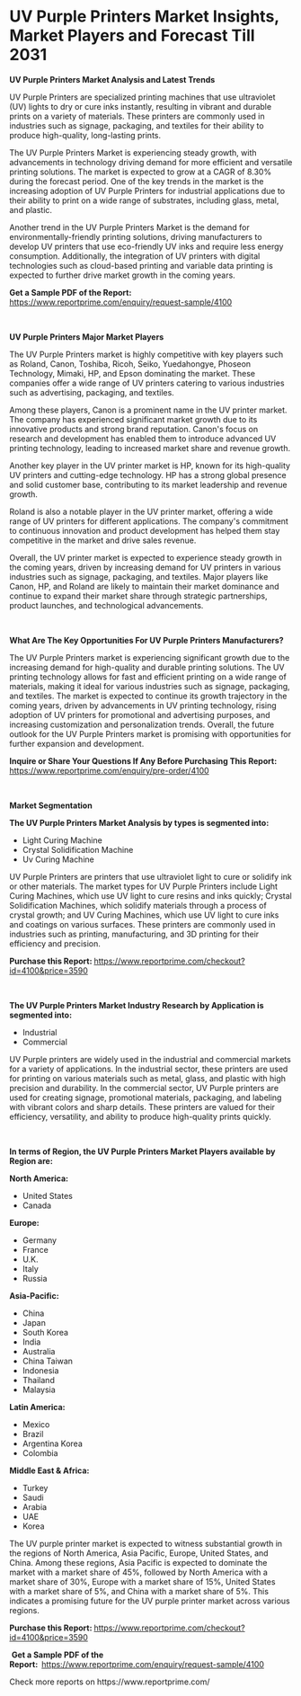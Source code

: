 <p><h1>UV Purple Printers Market Insights, Market Players and Forecast Till 2031</h1></p><p><strong>UV Purple Printers Market Analysis and Latest Trends</strong></p>
<p><p>UV Purple Printers are specialized printing machines that use ultraviolet (UV) lights to dry or cure inks instantly, resulting in vibrant and durable prints on a variety of materials. These printers are commonly used in industries such as signage, packaging, and textiles for their ability to produce high-quality, long-lasting prints.</p><p>The UV Purple Printers Market is experiencing steady growth, with advancements in technology driving demand for more efficient and versatile printing solutions. The market is expected to grow at a CAGR of 8.30% during the forecast period. One of the key trends in the market is the increasing adoption of UV Purple Printers for industrial applications due to their ability to print on a wide range of substrates, including glass, metal, and plastic.</p><p>Another trend in the UV Purple Printers Market is the demand for environmentally-friendly printing solutions, driving manufacturers to develop UV printers that use eco-friendly UV inks and require less energy consumption. Additionally, the integration of UV printers with digital technologies such as cloud-based printing and variable data printing is expected to further drive market growth in the coming years.</p></p>
<p><strong>Get a Sample PDF of the Report:&nbsp;</strong> <a href="https://www.reportprime.com/enquiry/request-sample/4100">https://www.reportprime.com/enquiry/request-sample/4100</a></p>
<p>&nbsp;</p>
<p><strong>UV Purple Printers Major Market Players</strong></p>
<p><p>The UV Purple Printers market is highly competitive with key players such as Roland, Canon, Toshiba, Ricoh, Seiko, Yuedahongye, Phoseon Technology, Mimaki, HP, and Epson dominating the market. These companies offer a wide range of UV printers catering to various industries such as advertising, packaging, and textiles.</p><p>Among these players, Canon is a prominent name in the UV printer market. The company has experienced significant market growth due to its innovative products and strong brand reputation. Canon's focus on research and development has enabled them to introduce advanced UV printing technology, leading to increased market share and revenue growth.</p><p>Another key player in the UV printer market is HP, known for its high-quality UV printers and cutting-edge technology. HP has a strong global presence and solid customer base, contributing to its market leadership and revenue growth.</p><p>Roland is also a notable player in the UV printer market, offering a wide range of UV printers for different applications. The company's commitment to continuous innovation and product development has helped them stay competitive in the market and drive sales revenue.</p><p>Overall, the UV printer market is expected to experience steady growth in the coming years, driven by increasing demand for UV printers in various industries such as signage, packaging, and textiles. Major players like Canon, HP, and Roland are likely to maintain their market dominance and continue to expand their market share through strategic partnerships, product launches, and technological advancements.</p></p>
<p>&nbsp;</p>
<p><strong>What Are The Key Opportunities For UV Purple Printers Manufacturers?</strong></p>
<p><p>The UV Purple Printers market is experiencing significant growth due to the increasing demand for high-quality and durable printing solutions. The UV printing technology allows for fast and efficient printing on a wide range of materials, making it ideal for various industries such as signage, packaging, and textiles. The market is expected to continue its growth trajectory in the coming years, driven by advancements in UV printing technology, rising adoption of UV printers for promotional and advertising purposes, and increasing customization and personalization trends. Overall, the future outlook for the UV Purple Printers market is promising with opportunities for further expansion and development.</p></p>
<p><strong>Inquire or Share Your Questions If Any Before Purchasing This Report:</strong> <a href="https://www.reportprime.com/enquiry/pre-order/4100">https://www.reportprime.com/enquiry/pre-order/4100</a></p>
<p>&nbsp;</p>
<p><strong>Market Segmentation</strong></p>
<p><strong>The UV Purple Printers Market Analysis by types is segmented into:</strong></p>
<p><ul><li>Light Curing Machine</li><li>Crystal Solidification Machine</li><li>Uv Curing Machine</li></ul></p>
<p><p>UV Purple Printers are printers that use ultraviolet light to cure or solidify ink or other materials. The market types for UV Purple Printers include Light Curing Machines, which use UV light to cure resins and inks quickly; Crystal Solidification Machines, which solidify materials through a process of crystal growth; and UV Curing Machines, which use UV light to cure inks and coatings on various surfaces. These printers are commonly used in industries such as printing, manufacturing, and 3D printing for their efficiency and precision.</p></p>
<p><strong>Purchase this Report:&nbsp;</strong><a href="https://www.reportprime.com/checkout?id=4100&price=3590">https://www.reportprime.com/checkout?id=4100&price=3590</a></p>
<p>&nbsp;</p>
<p><strong>The UV Purple Printers Market Industry Research by Application is segmented into:</strong></p>
<p><ul><li>Industrial</li><li>Commercial</li></ul></p>
<p><p>UV Purple printers are widely used in the industrial and commercial markets for a variety of applications. In the industrial sector, these printers are used for printing on various materials such as metal, glass, and plastic with high precision and durability. In the commercial sector, UV Purple printers are used for creating signage, promotional materials, packaging, and labeling with vibrant colors and sharp details. These printers are valued for their efficiency, versatility, and ability to produce high-quality prints quickly.</p></p>
<p>&nbsp;</p>
<p><strong>In terms of Region, the UV Purple Printers Market Players available by Region are:</strong></p>
<p>
    <p> <strong> North America: </strong>
        <ul>
            <li>United States</li>
            <li>Canada</li>
        </ul>
        </p> 
    <p> <strong> Europe: </strong>
        <ul>
            <li>Germany</li>
            <li>France</li>
            <li>U.K.</li>
            <li>Italy</li>
            <li>Russia</li>
        </ul>
        </p> 
    <p> <strong> Asia-Pacific: </strong>
        <ul>
            <li>China</li>
            <li>Japan</li>
            <li>South Korea</li>
            <li>India</li>
            <li>Australia</li>
            <li>China Taiwan</li>
            <li>Indonesia</li>
            <li>Thailand</li>
            <li>Malaysia</li>
        </ul>
        </p> 
    <p> <strong> Latin America: </strong>
        <ul>
            <li>Mexico</li>
            <li>Brazil</li>
            <li>Argentina Korea</li>
            <li>Colombia</li>
        </ul>
        </p> 
    <p> <strong> Middle East & Africa: </strong>
        <ul>
            <li>Turkey</li>
            <li>Saudi</li>
            <li>Arabia</li>
            <li>UAE</li>
            <li>Korea</li>
        </ul>
    </p>
    </p>
<p><p>The UV purple printer market is expected to witness substantial growth in the regions of North America, Asia Pacific, Europe, United States, and China. Among these regions, Asia Pacific is expected to dominate the market with a market share of 45%, followed by North America with a market share of 30%, Europe with a market share of 15%, United States with a market share of 5%, and China with a market share of 5%. This indicates a promising future for the UV purple printer market across various regions.</p></p>
<p><strong>Purchase this Report: </strong><a href="https://www.reportprime.com/checkout?id=4100&price=3590">https://www.reportprime.com/checkout?id=4100&price=3590</a></p>
<p>&nbsp;<strong>Get a Sample PDF of the Report:&nbsp;&nbsp;</strong><a href="https://www.reportprime.com/enquiry/request-sample/4100">https://www.reportprime.com/enquiry/request-sample/4100</a></p>
<p><strong></strong></p>
<p>Check more reports on https://www.reportprime.com/</p>